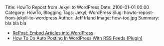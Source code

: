Title: HowTo Repost from Jekyll to WordPress
Date: 2100-01-01 00:00
Category: HowTo, Blogging
Tags: Jekyl, WordPress 
Slug: howto-repost-from-jekyll-to-wordpress
Author: Jeff Irland
Image: how-too.jpg
Summary: bla bla bla

* [RePost: Embed Articles into WordPress](http://www.repost.us/embed-articles-into-wordpress/)
* [How To Do Auto Posting In WordPress With RSS Feeds (Plugin)](http://www.mybloggerlab.com/2012/02/how-to-do-auto-posting-in-wordpress.html)

